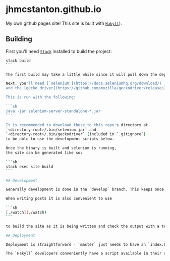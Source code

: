 # jhmcstanton.github.io

My own github pages site! This site is built with [`Hakyll`](https://jaspervdj.be/hakyll/)). 

## Building

First you'll need [`Stack`](https://docs.haskellstack.org/en/stable/README/) installed to build the project:

````sh
stack build
```

The first build may take a little while since it will pull down the dependencies _and_ the correct version of `GHC`. 

Next, you'll need [`selenium`](https://docs.seleniumhq.org/download/)
and the [gecko driver](https://github.com/mozilla/geckodriver/releases).

This is run with the following:

```sh
java -jar selenium-server-standalone-*.jar
```

It is recommended to download these to this repo's directory at
`<directory-root>/.bin/selenium.jar` and 
`<directory-root>/.bin/geckodriver` (included in `.gitignore`)
to be able to use the development scripts below.

Once the binary is built and selenium is running,
the site can be generated like so:

```sh
stack exec site build
```

## Development

Generally development is done in the `develop` branch. This keeps once branch that is clean and easy to use for myself and then in the `master` branch files can be moved around as needed to match the expected structure for Github Pages.

When writing posts it is also convenient to use 

```sh
[./watch](./watch)
```

to build the site as it is being written and check the output with a test server.

## Deployment

Deployment is straightforward - `master` just needs to have an `index.html` in the root and the generated posts need to be moved from the target directory, [`_site`](./site), and into the expected relative paths.

The `Hakyll` developers conveniently have a script available in their docs site, which I gladly borrowed: [`deploy.sh`](./deploy.sh). Just running this script will get `master` up to date with the generated html in the correct directories. 
